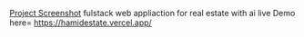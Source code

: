 [Project Screenshot](assets/example-image.png.jpg "Project-screenshort")
fulstack  web appliaction for real estate with ai
live Demo here= https://hamidestate.vercel.app/


